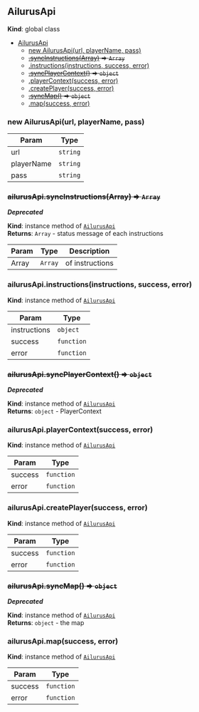 <a name="AilurusApi"></a>

## AilurusApi
**Kind**: global class  

* [AilurusApi](#AilurusApi)
    * [new AilurusApi(url, playerName, pass)](#new_AilurusApi_new)
    * ~~[.syncInstructions(Array)](#AilurusApi+syncInstructions) ⇒ <code>Array</code>~~
    * [.instructions(instructions, success, error)](#AilurusApi+instructions)
    * ~~[.syncPlayerContext()](#AilurusApi+syncPlayerContext) ⇒ <code>object</code>~~
    * [.playerContext(success, error)](#AilurusApi+playerContext)
    * [.createPlayer(success, error)](#AilurusApi+createPlayer)
    * ~~[.syncMap()](#AilurusApi+syncMap) ⇒ <code>object</code>~~
    * [.map(success, error)](#AilurusApi+map)

<a name="new_AilurusApi_new"></a>

### new AilurusApi(url, playerName, pass)

| Param | Type |
| --- | --- |
| url | <code>string</code> | 
| playerName | <code>string</code> | 
| pass | <code>string</code> | 

<a name="AilurusApi+syncInstructions"></a>

### ~~ailurusApi.syncInstructions(Array) ⇒ <code>Array</code>~~
***Deprecated***

**Kind**: instance method of [<code>AilurusApi</code>](#AilurusApi)  
**Returns**: <code>Array</code> - status message of each instructions  

| Param | Type | Description |
| --- | --- | --- |
| Array | <code>Array</code> | of instructions |

<a name="AilurusApi+instructions"></a>

### ailurusApi.instructions(instructions, success, error)
**Kind**: instance method of [<code>AilurusApi</code>](#AilurusApi)  

| Param | Type |
| --- | --- |
| instructions | <code>object</code> | 
| success | <code>function</code> | 
| error | <code>function</code> | 

<a name="AilurusApi+syncPlayerContext"></a>

### ~~ailurusApi.syncPlayerContext() ⇒ <code>object</code>~~
***Deprecated***

**Kind**: instance method of [<code>AilurusApi</code>](#AilurusApi)  
**Returns**: <code>object</code> - PlayerContext  
<a name="AilurusApi+playerContext"></a>

### ailurusApi.playerContext(success, error)
**Kind**: instance method of [<code>AilurusApi</code>](#AilurusApi)  

| Param | Type |
| --- | --- |
| success | <code>function</code> | 
| error | <code>function</code> | 

<a name="AilurusApi+createPlayer"></a>

### ailurusApi.createPlayer(success, error)
**Kind**: instance method of [<code>AilurusApi</code>](#AilurusApi)  

| Param | Type |
| --- | --- |
| success | <code>function</code> | 
| error | <code>function</code> | 

<a name="AilurusApi+syncMap"></a>

### ~~ailurusApi.syncMap() ⇒ <code>object</code>~~
***Deprecated***

**Kind**: instance method of [<code>AilurusApi</code>](#AilurusApi)  
**Returns**: <code>object</code> - the map  
<a name="AilurusApi+map"></a>

### ailurusApi.map(success, error)
**Kind**: instance method of [<code>AilurusApi</code>](#AilurusApi)  

| Param | Type |
| --- | --- |
| success | <code>function</code> | 
| error | <code>function</code> | 

